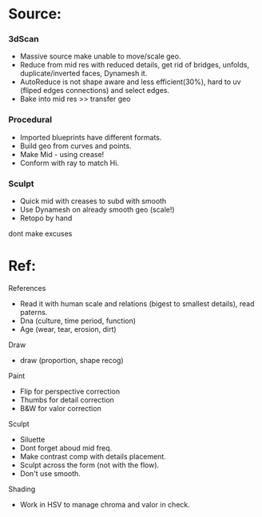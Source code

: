 
# Source:  
  
### 3dScan   
- Massive source make unable to move/scale geo.    
- Reduce from mid res with reduced details, get rid of bridges, unfolds, duplicate/inverted faces, Dynamesh it.   
- AutoReduce is not shape aware and less efficient(30%), hard to uv (fliped edges connections) and select edges.        
- Bake into mid res >> transfer geo    

### Procedural   
- Imported blueprints have different formats.
- Build geo from curves and points.  
- Make Mid -  using crease! 
- Conform with ray to match Hi.  

### Sculpt  
- Quick mid with creases to subd with smooth    
- Use Dynamesh on already smooth geo    (scale!)  
- Retopo by hand  

dont make excuses 


# Ref:
References   
   - Read it with human scale and relations (bigest to smallest details), read paterns.     
   - Dna (culture, time period, function)   
   - Age (wear, tear, erosion, dirt)  

Draw   
   - draw (proportion, shape recog)  
   
Paint  
   - Flip  for perspective correction     
   - Thumbs for detail correction    
   - B&W for valor correction     
   
Sculpt  
   - Siluette  
   - Dont forget aboud mid freq.    
   - Make contrast comp with details placement.     
   - Sculpt across the form (not with the flow).    
   - Don't use smooth.       
   
Shading
   - Work in HSV to manage chroma and valor in check.      
